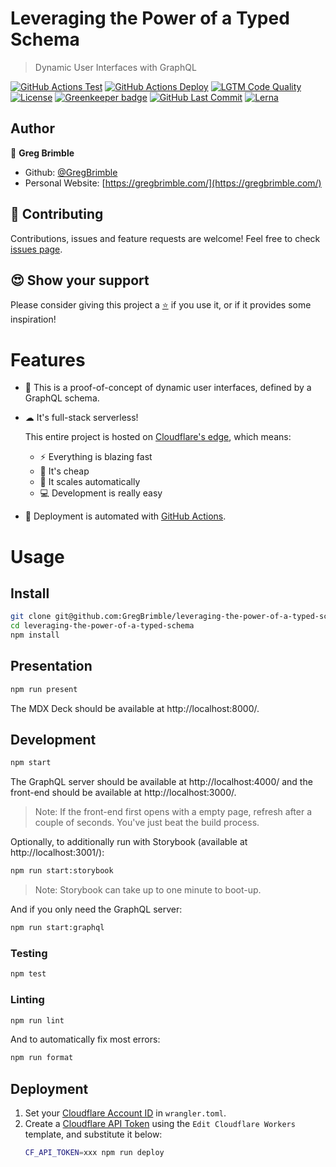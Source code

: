 # Leveraging the Power of a Typed Schema

> Dynamic User Interfaces with GraphQL

[![GitHub Actions Test](https://github.com/GregBrimble/leveraging-the-power-of-a-typed-schema/workflows/Test/badge.svg)](https://github.com/GregBrimble/leveraging-the-power-of-a-typed-schema/actions?query=workflow%3ATest)
[![GitHub Actions Deploy](https://github.com/GregBrimble/leveraging-the-power-of-a-typed-schema/workflows/Deploy/badge.svg)](https://github.com/GregBrimble/leveraging-the-power-of-a-typed-schema/actions?query=workflow%3ADeploy)
[![LGTM Code Quality](https://img.shields.io/lgtm/grade/javascript/g/GregBrimble/leveraging-the-power-of-a-typed-schema.svg?logo=lgtm&style=plastic)](https://lgtm.com/projects/g/GregBrimble/leveraging-the-power-of-a-typed-schema/context:javascript)
[![License](https://img.shields.io/github/license/GregBrimble/leveraging-the-power-of-a-typed-schema?style=plastic)](https://github.com/GregBrimble/leveraging-the-power-of-a-typed-schema/blob/master/LICENSE)
[![Greenkeeper badge](https://badges.greenkeeper.io/GregBrimble/leveraging-the-power-of-a-typed-schema.svg?style=plastic)](https://greenkeeper.io/)
[![GitHub Last Commit](https://img.shields.io/github/last-commit/GregBrimble/leveraging-the-power-of-a-typed-schema.svg?logo=github&style=plastic)](https://github.com/GregBrimble/leveraging-the-power-of-a-typed-schema)
[![Lerna](https://img.shields.io/badge/maintained%20with-lerna-cc00ff.svg?style=plastic)](https://lerna.js.org/)

## Author

👤 **Greg Brimble**

- Github: [@GregBrimble](https://github.com/GregBrimble)
- Personal Website: [https://gregbrimble.com/](https://gregbrimble.com/)

## 🤝 Contributing

Contributions, issues and feature requests are welcome! Feel free to check [issues page](https://github.com/GregBrimble/leveraging-the-power-of-a-typed-schema/issues).

## 😍 Show your support

Please consider giving this project a <a href="https://github.com/GregBrimble/leveraging-the-power-of-a-typed-schema/stargazers" target="_blank" title="Thank you!">⭐️</a> if you use it, or if it provides some inspiration!

# Features

- 🧪 This is a proof-of-concept of dynamic user interfaces, defined by a GraphQL schema.

- ☁ It's full-stack serverless!

  This entire project is hosted on [Cloudflare's edge](https://workers.cloudflare.com/), which means:

  - ⚡ Everything is blazing fast
  - 💸 It's cheap
  - 🎈 It scales automatically
  - 💻 Development is really easy

- 🤖 Deployment is automated with [GitHub Actions](https://github.com/features/actions).

# Usage

## Install

```sh
git clone git@github.com:GregBrimble/leveraging-the-power-of-a-typed-schema.git
cd leveraging-the-power-of-a-typed-schema
npm install
```

## Presentation

```sh
npm run present
```

The MDX Deck should be available at http://localhost:8000/.

## Development

```sh
npm start
```

The GraphQL server should be available at http://localhost:4000/ and the front-end should be available at http://localhost:3000/.

> Note: If the front-end first opens with a empty page, refresh after a couple of seconds. You've just beat the build process.

Optionally, to additionally run with Storybook (available at http://localhost:3001/):

```sh
npm run start:storybook
```

> Note: Storybook can take up to one minute to boot-up.

And if you only need the GraphQL server:

```sh
npm run start:graphql
```

### Testing

```sh
npm test
```

### Linting

```sh
npm run lint
```

And to automatically fix most errors:

```sh
npm run format
```

## Deployment

1. Set your [Cloudflare Account ID](https://developers.cloudflare.com/workers/reference/storage/api/) in `wrangler.toml`.
1. Create a [Cloudflare API Token](https://support.cloudflare.com/hc/en-us/articles/200167836-Managing-API-Tokens-and-Keys#12345680) using the `Edit Cloudflare Workers` template, and substitute it below:
   ```sh
   CF_API_TOKEN=xxx npm run deploy
   ```
